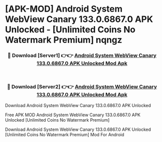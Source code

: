 # [APK-MOD] Android System WebView Canary 133.0.6867.0 APK Unlocked - [Unlimited Coins No Watermark Premium] nqngz



<div align="center">
<h3>🔴 Download [Server1] 👉👉 <a href="https://momento.my/?title=Android_System_WebView_Canary_133.0.6867.0_APK_Unlocked">Android System WebView Canary 133.0.6867.0 APK Unlocked Mod Apk</a></h3><br>

<h3>🔴 Download [Server2] 👉👉 <a href="https://momento.my/?title=Android_System_WebView_Canary_133.0.6867.0_APK_Unlocked">Android System WebView Canary 133.0.6867.0 APK Unlocked Mod Apk</a></h3>
</div>



Download Android System WebView Canary 133.0.6867.0 APK Unlocked 

Free APK MOD Android System WebView Canary 133.0.6867.0 APK Unlocked [Unlimited Coins No Watermark Premium]

Download Android System WebView Canary 133.0.6867.0 APK Unlocked [Unlimited Coins No Watermark Premium] Mod For Android
